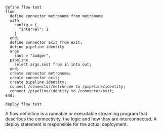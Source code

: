 
```troy
define flow test
flow
  define connector metronome from metronome
  with
    config = {
      "interval": 1
    }
  end;
  define connector exit from exit;
  define pipeline identity
  args
    snot = "badger",
  pipeline
    select args.snot from in into out;
  end;
  create connector metronome;
  create connector exit;
  create pipeline identity;
  connect /connector/metronome to /pipeline/identity;
  connect /pipeline/identity to /connector/exit;
end;

deploy flow test
```

A flow definition is a runnable or executable streaming program that describes
the connectivity, the logic and how they are interconnected. A deploy statement
is responsible for the actual deployment.

